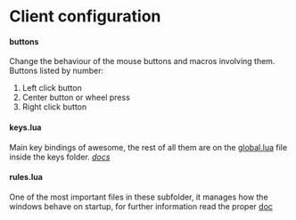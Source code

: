 # Client configuration

#### buttons
Change the behaviour of the mouse buttons and macros involving them. Buttons listed by number:

1. Left click button 
2. Center button or wheel press
3. Right click button 

 #### keys.lua

Main key bindings of awesome, the rest of all them are on the [global.lua](../keys/global.lua) file inside the keys folder.
*[docs](https://awesomewm.org/doc/api/libraries/awful.key.html)*
#### rules.lua 
One of the most important files in these subfolder, it manages how the windows behave on startup, for further information read the proper [doc](https://awesomewm.org/doc/api/libraries/awful.rules.html)

